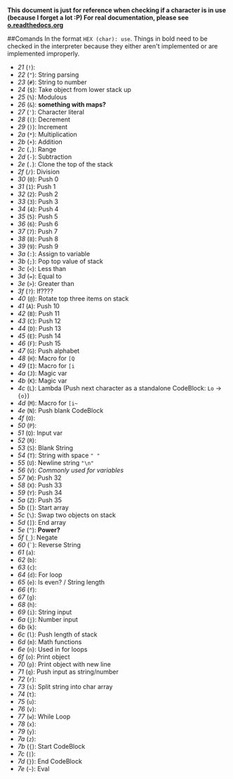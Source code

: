 **This document is just for reference when checking if a character is in use (because I forget a lot :P)
For real documentation, please see [o.readthedocs.org](http://o.readthedocs.org)**

##Comands
In the format `HEX (char): use`. Things in bold need to be checked in the interpreter because they either aren't implemented or are implemented improperly.

* _21_ (`!`): 
* _22_ (`"`): String parsing
* _23_ (`#`): String to number
* _24_ (`$`): Take object from lower stack up
* _25_ (`%`): Modulous
* _26_ (`&`): **something with maps?**
* _27_ (`'`): Character literal
* _28_ (`(`): Decrement
* _29_ (`)`): Increment
* _2a_ (`*`): Multiplication
* _2b_ (`+`): Addition
* _2c_ (`,`): Range
* _2d_ (`-`): Subtraction
* _2e_ (`.`): Clone the top of the stack
* _2f_ (`/`): Division
* _30_ (`0`): Push 0
* _31_ (`1`): Push 1
* _32_ (`2`): Push 2
* _33_ (`3`): Push 3
* _34_ (`4`): Push 4
* _35_ (`5`): Push 5
* _36_ (`6`): Push 6
* _37_ (`7`): Push 7
* _38_ (`8`): Push 8
* _39_ (`9`): Push 9
* _3a_ (`:`): Assign to variable
* _3b_ (`;`): Pop top value of stack
* _3c_ (`<`): Less than
* _3d_ (`=`): Equal to
* _3e_ (`>`): Greater than
* _3f_ (`?`): If????
* _40_ (`@`): Rotate top three items on stack
* _41_ (`A`): Push 10
* _42_ (`B`): Push 11
* _43_ (`C`): Push 12
* _44_ (`D`): Push 13
* _45_ (`E`): Push 14
* _46_ (`F`): Push 15
* _47_ (`G`): Push alphabet
* _48_ (`H`): Macro for `[Q`
* _49_ (`I`): Macro for `[i`
* _4a_ (`J`): Magic var
* _4b_ (`K`): Magic var
* _4c_ (`L`): Lambda (Push next character as a standalone CodeBlock: `Lo` -> `{o}`)
* _4d_ (`M`): Macro for `[i~`
* _4e_ (`N`): Push blank CodeBlock
* _4f_ (`O`): 
* _50_ (`P`): 
* _51_ (`Q`): Input var
* _52_ (`R`): 
* _53_ (`S`): Blank String
* _54_ (`T`): String with space `" "`
* _55_ (`U`): Newline string `"\n"`
* _56_ (`V`): _Commonly used for variables_
* _57_ (`W`): Push 32
* _58_ (`X`): Push 33
* _59_ (`Y`): Push 34
* _5a_ (`Z`): Push 35
* _5b_ (`[`): Start array
* _5c_ (`\`): Swap two objects on stack
* _5d_ (`]`): End array
* _5e_ (`^`): **Power?**
* _5f_ (`_`): Negate
* _60_ (`` ` ``): Reverse String
* _61_ (`a`): 
* _62_ (`b`): 
* _63_ (`c`): 
* _64_ (`d`): For loop
* _65_ (`e`): Is even? / String length
* _66_ (`f`): 
* _67_ (`g`): 
* _68_ (`h`): 
* _69_ (`i`): String input
* _6a_ (`j`): Number input
* _6b_ (`k`): 
* _6c_ (`l`): Push length of stack
* _6d_ (`m`): Math functions
* _6e_ (`n`): Used in for loops
* _6f_ (`o`): Print object
* _70_ (`p`): Print object with new line
* _71_ (`q`): Push input as string/number
* _72_ (`r`): 
* _73_ (`s`): Split string into char array
* _74_ (`t`): 
* _75_ (`u`): 
* _76_ (`v`): 
* _77_ (`w`): While Loop
* _78_ (`x`): 
* _79_ (`y`): 
* _7a_ (`z`): 
* _7b_ (`{`): Start CodeBlock
* _7c_ (`|`): 
* _7d_ (`}`): End CodeBlock
* _7e_ (`~`): Eval